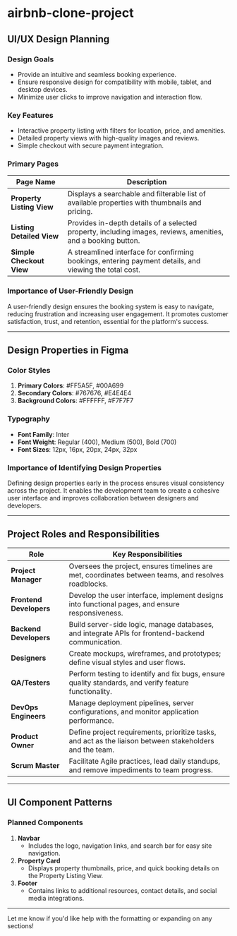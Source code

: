 # airbnb-clone-project
## UI/UX Design Planning

### Design Goals
- Provide an intuitive and seamless booking experience.
- Ensure responsive design for compatibility with mobile, tablet, and desktop devices.
- Minimize user clicks to improve navigation and interaction flow.

### Key Features
- Interactive property listing with filters for location, price, and amenities.
- Detailed property views with high-quality images and reviews.
- Simple checkout with secure payment integration.

### Primary Pages

| **Page Name**         | **Description**                                                                                  |
|-----------------------|--------------------------------------------------------------------------------------------------|
| **Property Listing View** | Displays a searchable and filterable list of available properties with thumbnails and pricing.      |
| **Listing Detailed View** | Provides in-depth details of a selected property, including images, reviews, amenities, and a booking button. |
| **Simple Checkout View**  | A streamlined interface for confirming bookings, entering payment details, and viewing the total cost. |

### Importance of User-Friendly Design
A user-friendly design ensures the booking system is easy to navigate, reducing frustration and increasing user engagement. It promotes customer satisfaction, trust, and retention, essential for the platform's success.

---

## Design Properties in Figma

### Color Styles
1. **Primary Colors**: #FF5A5F, #00A699
2. **Secondary Colors**: #767676, #E4E4E4
3. **Background Colors**: #FFFFFF, #F7F7F7

### Typography
- **Font Family**: Inter
- **Font Weight**: Regular (400), Medium (500), Bold (700)
- **Font Sizes**: 12px, 16px, 20px, 24px, 32px

### Importance of Identifying Design Properties
Defining design properties early in the process ensures visual consistency across the project. It enables the development team to create a cohesive user interface and improves collaboration between designers and developers.

---

## Project Roles and Responsibilities

| **Role**                | **Key Responsibilities**                                                                                     |
|--------------------------|-------------------------------------------------------------------------------------------------------------|
| **Project Manager**      | Oversees the project, ensures timelines are met, coordinates between teams, and resolves roadblocks.        |
| **Frontend Developers**  | Develop the user interface, implement designs into functional pages, and ensure responsiveness.             |
| **Backend Developers**   | Build server-side logic, manage databases, and integrate APIs for frontend-backend communication.           |
| **Designers**            | Create mockups, wireframes, and prototypes; define visual styles and user flows.                           |
| **QA/Testers**           | Perform testing to identify and fix bugs, ensure quality standards, and verify feature functionality.       |
| **DevOps Engineers**     | Manage deployment pipelines, server configurations, and monitor application performance.                    |
| **Product Owner**        | Define project requirements, prioritize tasks, and act as the liaison between stakeholders and the team.    |
| **Scrum Master**         | Facilitate Agile practices, lead daily standups, and remove impediments to team progress.                   |

---

## UI Component Patterns

### Planned Components
1. **Navbar**  
   - Includes the logo, navigation links, and search bar for easy site navigation.
2. **Property Card**  
   - Displays property thumbnails, price, and quick booking details on the Property Listing View.
3. **Footer**  
   - Contains links to additional resources, contact details, and social media integrations.

---

Let me know if you'd like help with the formatting or expanding on any sections!